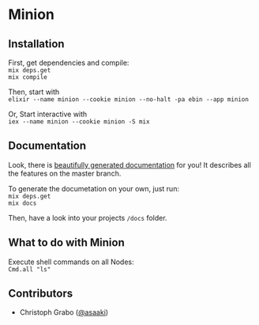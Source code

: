 # Minion

## Installation

First, get dependencies and compile:  
`mix deps.get`  
`mix compile`

Then, start with  
`elixir --name minion --cookie minion --no-halt -pa ebin --app minion`

Or, Start interactive with  
`iex --name minion --cookie minion -S mix`

## Documentation

Look, there is [beautifully generated documentation](http://chaossteffen.github.io/Minion/docs/) for you! It describes all the features on the master branch.

To generate the documetation on your own, just run:  
`mix deps.get`  
`mix docs`

Then, have a look into your projects `/docs` folder.

## What to do with Minion

Execute shell commands on all Nodes:  
`Cmd.all "ls"`

## Contributors

* Christoph Grabo ([@asaaki](https://github.com/asaaki))